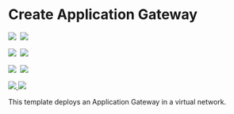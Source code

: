 # Create Application Gateway

<IMG SRC="https://azbotstorage.blob.core.windows.net/badges/101-application-gateway-create/PublicLastTestDate.svg" />&nbsp;
<IMG SRC="https://azbotstorage.blob.core.windows.net/badges/101-application-gateway-create/PublicDeployment.svg" />&nbsp;

<IMG SRC="https://azbotstorage.blob.core.windows.net/badges/101-application-gateway-create/FairfaxLastTestDate.svg" />&nbsp;
<IMG SRC="https://azbotstorage.blob.core.windows.net/badges/101-application-gateway-create/FairfaxDeployment.svg" />&nbsp;

<IMG SRC="https://azbotstorage.blob.core.windows.net/badges/101-application-gateway-create/BestPracticeResult.svg" />&nbsp;
<IMG SRC="https://azbotstorage.blob.core.windows.net/badges/101-application-gateway-create/CredScanResult.svg" />&nbsp;

<a href="https://portal.azure.com/#create/Microsoft.Template/uri/https%3A%2F%2Fraw.githubusercontent.com%2FAzure%2Fazure-quickstart-templates%2Fmaster%2F101-application-gateway-create%2Fazuredeploy.json" target="_blank">
    <img src="http://azuredeploy.net/deploybutton.png"/>
</a>
<a href="http://armviz.io/#/?load=https%3A%2F%2Fraw.githubusercontent.com%2FAzure%2Fazure-quickstart-templates%2Fmaster%2F101-application-gateway-create%2Fazuredeploy.json" target="_blank">
    <img src="http://armviz.io/visualizebutton.png"/>
</a>

This template deploys an Application Gateway in a virtual network.
